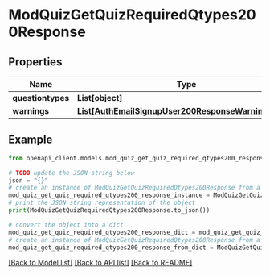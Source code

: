 # ModQuizGetQuizRequiredQtypes200Response


## Properties

Name | Type | Description | Notes
------------ | ------------- | ------------- | -------------
**questiontypes** | **List[object]** |  | 
**warnings** | [**List[AuthEmailSignupUser200ResponseWarningsInner]**](AuthEmailSignupUser200ResponseWarningsInner.md) |  | [optional] 

## Example

```python
from openapi_client.models.mod_quiz_get_quiz_required_qtypes200_response import ModQuizGetQuizRequiredQtypes200Response

# TODO update the JSON string below
json = "{}"
# create an instance of ModQuizGetQuizRequiredQtypes200Response from a JSON string
mod_quiz_get_quiz_required_qtypes200_response_instance = ModQuizGetQuizRequiredQtypes200Response.from_json(json)
# print the JSON string representation of the object
print(ModQuizGetQuizRequiredQtypes200Response.to_json())

# convert the object into a dict
mod_quiz_get_quiz_required_qtypes200_response_dict = mod_quiz_get_quiz_required_qtypes200_response_instance.to_dict()
# create an instance of ModQuizGetQuizRequiredQtypes200Response from a dict
mod_quiz_get_quiz_required_qtypes200_response_from_dict = ModQuizGetQuizRequiredQtypes200Response.from_dict(mod_quiz_get_quiz_required_qtypes200_response_dict)
```
[[Back to Model list]](../README.md#documentation-for-models) [[Back to API list]](../README.md#documentation-for-api-endpoints) [[Back to README]](../README.md)


